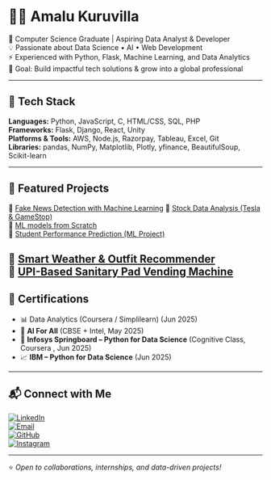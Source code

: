 # 👩‍💻 Amalu Kuruvilla  

🌱 Computer Science Graduate | Aspiring Data Analyst & Developer  
💡 Passionate about Data Science • AI • Web Development  
⚡ Experienced with Python, Flask, Machine Learning, and Data Analytics  
🎯 Goal: Build impactful tech solutions & grow into a global professional  

---

## 🔧 Tech Stack  
**Languages:** Python, JavaScript, C, HTML/CSS, SQL, PHP  
**Frameworks:** Flask, Django, React, Unity  
**Platforms & Tools:** AWS, Node.js, Razorpay, Tableau, Excel, Git  
**Libraries:** pandas, NumPy, Matplotlib, Plotly, yfinance, BeautifulSoup, Scikit-learn  

---

## 📌 Featured Projects  
🔹 [Fake News Detection with Machine Learning](https://github.com/amalluu/fakenews_detection_model) 
🔹 [Stock Data Analysis (Tesla & GameStop)](https://github.com/amalluu/tesla-gamestop-stockanalysis-project)  
🔹 [ML models from Scratch](https://github.com/amalluu/ml-models-from-scratch)  
🔹 [Student Performance Prediction (ML Project)](https://github.com/amalluu/student-prediction-model)  

🔹 [Smart Weather & Outfit Recommender](https://github.com/amalluu/weather-app)  
🔹 [UPI-Based Sanitary Pad Vending Machine](https://github.com/amalluu/sanitary-vending)  
---

## 📑 Certifications  
- 📊 Data Analytics (Coursera / Simplilearn) (Jun 2025) 
- 🧠 **AI For All** (CBSE + Intel, May 2025)  
- 🐍 **Infosys Springboard – Python for Data Science** (Cognitive Class, Coursera , Jun 2025)  
- 📈 **IBM – Python for Data Science** (Jun 2025)  

---
## 📬 Connect with Me  

[![LinkedIn](https://img.shields.io/badge/LinkedIn-Amalu%20Kuruvilla-blue?style=for-the-badge&logo=linkedin)](http://linkedin.com/in/-amalukuruvilla-)  
[![Email](https://img.shields.io/badge/Email-amalukuruvilla9496%40gmail.com-red?style=for-the-badge&logo=gmail&logoColor=white)](mailto:amalukuruvilla9496@gmail.com)  
[![GitHub](https://img.shields.io/badge/GitHub-amalluu-black?style=for-the-badge&logo=github)](https://github.com/amalluu)  
[![Instagram](https://img.shields.io/badge/Instagram-Follow-lightpink?style=for-the-badge&logo=instagram)](https://instagram.com/amaluuuu._)  


---
⭐ *Open to collaborations, internships, and data-driven projects!*  
